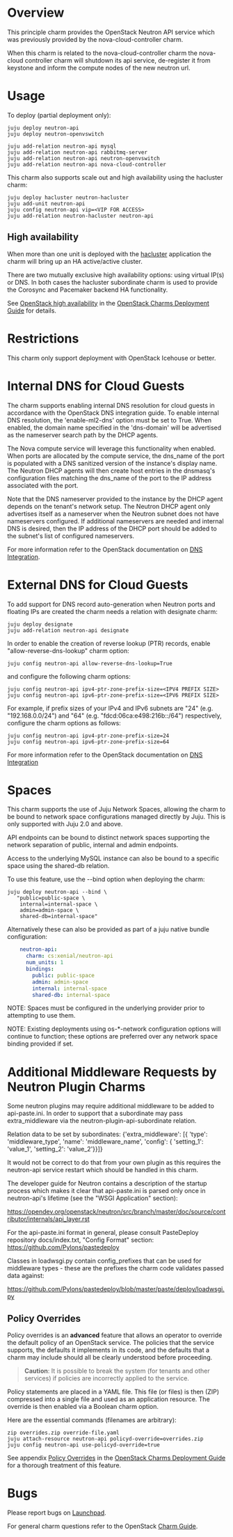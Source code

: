 # Overview

This principle charm provides the OpenStack Neutron API service which was
previously provided by the nova-cloud-controller charm.

When this charm is related to the nova-cloud-controller charm the nova-cloud
controller charm will shutdown its api service, de-register it from keystone
and inform the compute nodes of the new neutron url.

# Usage

To deploy (partial deployment only):

    juju deploy neutron-api
    juju deploy neutron-openvswitch

    juju add-relation neutron-api mysql
    juju add-relation neutron-api rabbitmq-server
    juju add-relation neutron-api neutron-openvswitch
    juju add-relation neutron-api nova-cloud-controller

This charm also supports scale out and high availability using the hacluster
charm:

    juju deploy hacluster neutron-hacluster
    juju add-unit neutron-api
    juju config neutron-api vip=<VIP FOR ACCESS>
    juju add-relation neutron-hacluster neutron-api

## High availability

When more than one unit is deployed with the [hacluster][hacluster-charm]
application the charm will bring up an HA active/active cluster.

There are two mutually exclusive high availability options: using virtual IP(s)
or DNS. In both cases the hacluster subordinate charm is used to provide the
Corosync and Pacemaker backend HA functionality.

See [OpenStack high availability][cdg-ha-apps] in the [OpenStack Charms
Deployment Guide][cdg] for details.

# Restrictions

This charm only support deployment with OpenStack Icehouse or better.

# Internal DNS for Cloud Guests

The charm supports enabling internal DNS resolution for cloud guests in
accordance with the OpenStack DNS integration guide. To enable internal DNS
resolution, the 'enable-ml2-dns' option must be set to True. When enabled, the
domain name specified in the 'dns-domain' will be advertised as the nameserver
search path by the DHCP agents.

The Nova compute service will leverage this functionality when enabled. When
ports are allocated by the compute service, the dns_name of the port is
populated with a DNS sanitized version of the instance's display name. The
Neutron DHCP agents will then create host entries in the dnsmasq's
configuration files matching the dns_name of the port to the IP address
associated with the port.

Note that the DNS nameserver provided to the instance by the DHCP agent depends
on the tenant's network setup. The Neutron DHCP agent only advertises itself as
a nameserver when the Neutron subnet does not have nameservers configured. If
additional nameservers are needed and internal DNS is desired, then the IP
address of the DHCP port should be added to the subnet's list of configured
nameservers.

For more information refer to the OpenStack documentation on
[DNS Integration](https://docs.openstack.org/ocata/networking-guide/config-dns-int.html).

# External DNS for Cloud Guests

To add support for DNS record auto-generation when Neutron ports and floating
IPs are created the charm needs a relation with designate charm:

    juju deploy designate
    juju add-relation neutron-api designate

In order to enable the creation of reverse lookup (PTR) records, enable
"allow-reverse-dns-lookup" charm option:

    juju config neutron-api allow-reverse-dns-lookup=True

and configure the following charm options:

    juju config neutron-api ipv4-ptr-zone-prefix-size=<IPV4 PREFIX SIZE>
    juju config neutron-api ipv6-ptr-zone-prefix-size=<IPV6 PREFIX SIZE>

For example, if prefix sizes of your IPv4 and IPv6 subnets are "24" (e.g.
"192.168.0.0/24") and "64" (e.g. "fdcd:06ca:e498:216b::/64") respectively,
configure the charm options as follows:

    juju config neutron-api ipv4-ptr-zone-prefix-size=24
    juju config neutron-api ipv6-ptr-zone-prefix-size=64

For more information refer to the OpenStack documentation on
[DNS Integration](https://docs.openstack.org/ocata/networking-guide/config-dns-int.html)

# Spaces

This charm supports the use of Juju Network Spaces, allowing the charm to be
bound to network space configurations managed directly by Juju. This is only
supported with Juju 2.0 and above.

API endpoints can be bound to distinct network spaces supporting the network
separation of public, internal and admin endpoints.

Access to the underlying MySQL instance can also be bound to a specific space
using the shared-db relation.

To use this feature, use the --bind option when deploying the charm:

    juju deploy neutron-api --bind \
       "public=public-space \
        internal=internal-space \
        admin=admin-space \
        shared-db=internal-space"

Alternatively these can also be provided as part of a juju native
bundle configuration:

```yaml
    neutron-api:
      charm: cs:xenial/neutron-api
      num_units: 1
      bindings:
        public: public-space
        admin: admin-space
        internal: internal-space
        shared-db: internal-space
```

NOTE: Spaces must be configured in the underlying provider prior to attempting
to use them.

NOTE: Existing deployments using os-*-network configuration options will
continue to function; these options are preferred over any network space
binding provided if set.

# Additional Middleware Requests by Neutron Plugin Charms

Some neutron plugins may require additional middleware to be added to
api-paste.ini. In order to support that a subordinate may pass extra_middleware
via the neutron-plugin-api-subordinate relation.

Relation data to be set by subordinates:
    {'extra_middleware': [{
            'type': 'middleware_type',
            'name': 'middleware_name',
            'config': {
                'setting_1': 'value_1',
                'setting_2': 'value_2'}}]}

It would not be correct to do that from your own plugin as this requires the
neutron-api service restart which should be handled in this charm.

The developer guide for Neutron contains a description of the startup process
which makes it clear that api-paste.ini is parsed only once in neutron-api's
lifetime (see the "WSGI Application" section):

https://opendev.org/openstack/neutron/src/branch/master/doc/source/contributor/internals/api_layer.rst

For the api-paste.ini format in general, please consult PasteDeploy repository
docs/index.txt, "Config Format" section: https://github.com/Pylons/pastedeploy

Classes in loadwsgi.py contain config_prefixes that can be used for middleware
types - these are the prefixes the charm code validates passed data against:

https://github.com/Pylons/pastedeploy/blob/master/paste/deploy/loadwsgi.py

## Policy Overrides

Policy overrides is an **advanced** feature that allows an operator to override
the default policy of an OpenStack service. The policies that the service
supports, the defaults it implements in its code, and the defaults that a charm
may include should all be clearly understood before proceeding.

> **Caution**: It is possible to break the system (for tenants and other
  services) if policies are incorrectly applied to the service.

Policy statements are placed in a YAML file. This file (or files) is then (ZIP)
compressed into a single file and used as an application resource. The override
is then enabled via a Boolean charm option.

Here are the essential commands (filenames are arbitrary):

    zip overrides.zip override-file.yaml
    juju attach-resource neutron-api policyd-override=overrides.zip
    juju config neutron-api use-policyd-override=true

See appendix [Policy Overrides][cdg-appendix-n] in the [OpenStack Charms
Deployment Guide][cdg] for a thorough treatment of this feature.

# Bugs

Please report bugs on [Launchpad][lp-bugs-charm-neutron-api].

For general charm questions refer to the OpenStack [Charm Guide][cg].

<!-- LINKS -->

[cg]: https://docs.openstack.org/charm-guide
[cdg]: https://docs.openstack.org/project-deploy-guide/charm-deployment-guide
[cdg-appendix-n]: https://docs.openstack.org/project-deploy-guide/charm-deployment-guide/latest/app-policy-overrides.html
[lp-bugs-charm-neutron-api]: https://bugs.launchpad.net/charm-neutron-api/+filebug
[hacluster-charm]: https://jaas.ai/hacluster
[cdg-ha-apps]: https://docs.openstack.org/project-deploy-guide/charm-deployment-guide/latest/app-ha.html#ha-applications
